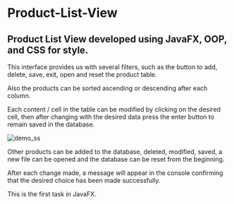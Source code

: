 # Product-List-View

Product List View developed using JavaFX, OOP, and CSS for style.
---------------------------

This interface provides us with several filters, such as the button to add, delete, save, exit, open and reset the product table.

Also the products can be sorted ascending or descending after each column.

Each content / cell in the table can be modified by clicking on the desired cell, then after changing with the desired data press the enter button to remain saved in the database.




![demo_ss](https://user-images.githubusercontent.com/72825756/133473890-404c031f-f061-4482-ab89-3741d9e69768.PNG)


Other products can be added to the database, deleted, modified, saved, a new file can be opened and the database can be reset from the beginning.

After each change made, a message will appear in the console confirming that the desired choice has been made successfully.

This is the first task in JavaFX.
